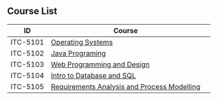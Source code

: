 


## Course List

|ID|Course||
|---|---|---|
|ITC-5101|[Operating Systems](./Operating_Systems/index.md)||
|ITC-5102|[Java Programing](./Java_Programing_1/index.md)||
|ITC-5103|[Web Programming and Design](./Web_Programming_and_Design/index.md)||
|ITC-5104|[Intro to Database and SQL](./Intro_to_Database_and_SQL/index.md)||
|ITC-5105|[Requirements Analysis and Process Modelling](./Requirements_Analysis_and_Process_Modeling/index.md)||
